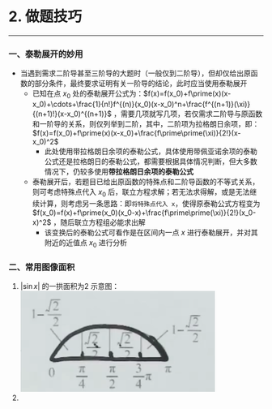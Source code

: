 # 2. 做题技巧

---

### 一、泰勒展开的妙用

- 当遇到需求二阶导甚至三阶导的大题时（一般仅到二阶导），但却仅给出原函数的部分条件，最终要求证明有关一阶导的结论，此时应当使用泰勒展开
	- 已知在点 $x_0$ 处的泰勒展开公式为：$f(x)=f(x_0)+f\prime(x)(x-x_0)+\cdots+\frac{1}{n!}f^{(n)}(x_0)(x-x_0)^n+\frac{f^{(n+1)}(\xi)}{(n+1)!}(x-x_0)^{(n+1)}$  ，需要几项就写几项，若仅需求二阶导与原函数和一阶导的关系，则仅列举到二阶，其中，二阶项为拉格朗日余项，即：$f(x)=f(x_0)+f\prime(x)(x-x_0)+\frac{f\prime\prime(\xi)}{2!}(x-x_0)^2$ 
		- 此处使用带拉格朗日余项的泰勒公式，具体使用带佩亚诺余项的泰勒公式还是拉格朗日的泰勒公式，都需要根据具体情况判断，但大多数情况下，仍较多使用**带拉格朗日余项的泰勒公式**
	- 泰勒展开后，若题目已给出原函数的特殊点和二阶导函数的不等式关系，则可考虑特殊点代入 $x_0$ 后，联立方程求解；若无法求得解，或是无法继续计算，则考虑另一条思路：即`将特殊点代入 x`，使得原泰勒公式方程变为 $f(x_0)=f(x)+f\prime(x_0)(x_0-x)+\frac{f\prime\prime(\xi)}{2!}(x_0-x)^2$  ，随后联立方程组必能求出解
		- 该变换后的泰勒公式可看作是在区间内一点 $x$ 进行泰勒展开，并对其附近的近值点 $x_0$ 进行分析

### 二、常用图像面积

1. $|\sin x|$ 的一拱面积为2
	示意图：![](assets/Pasted%20image%2020250809170329.png)
2. 